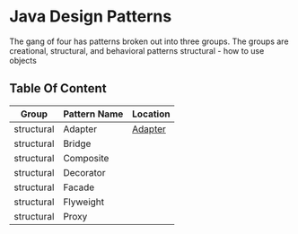 # Java Design Patterns
The gang of four has patterns broken out into three groups. The groups are creational, structural, and behavioral patterns
structural - how to use objects 
## Table Of Content

| Group      | Pattern Name | Location                      | 
|------------|--------------|-------------------------------|
| structural | Adapter      | [Adapter](structural/adapter) |
| structural | Bridge       |                               |
| structural | Composite    |                               |
| structural | Decorator    |                               |
| structural | Facade       |                               |
| structural | Flyweight    |                               |
| structural | Proxy        |                               |

